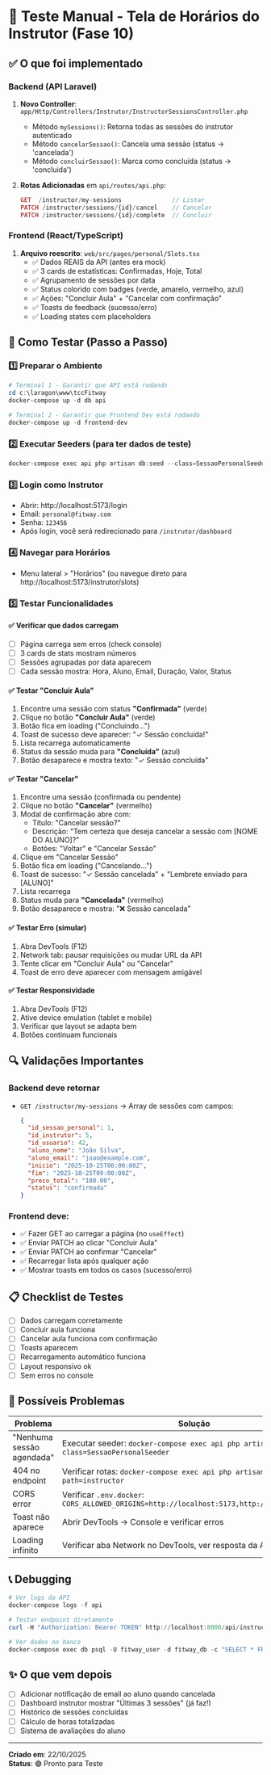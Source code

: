 # 🧪 Teste Manual - Tela de Horários do Instrutor (Fase 10)

## ✅ O que foi implementado

### Backend (API Laravel)
1. **Novo Controller**: `app/Http/Controllers/Instrutor/InstructorSessionsController.php`
   - Método `mySessions()`: Retorna todas as sessões do instrutor autenticado
   - Método `cancelarSessao()`: Cancela uma sessão (status → 'cancelada')
   - Método `concluirSessao()`: Marca como concluída (status → 'concluida')

2. **Rotas Adicionadas** em `api/routes/api.php`:
   ```php
   GET  /instructor/my-sessions              // Listar
   PATCH /instructor/sessions/{id}/cancel    // Cancelar
   PATCH /instructor/sessions/{id}/complete  // Concluir
   ```

### Frontend (React/TypeScript)
1. **Arquivo reescrito**: `web/src/pages/personal/Slots.tsx`
   - ✅ Dados REAIS da API (antes era mock)
   - ✅ 3 cards de estatísticas: Confirmadas, Hoje, Total
   - ✅ Agrupamento de sessões por data
   - ✅ Status colorido com badges (verde, amarelo, vermelho, azul)
   - ✅ Ações: "Concluir Aula" + "Cancelar com confirmação"
   - ✅ Toasts de feedback (sucesso/erro)
   - ✅ Loading states com placeholders

## 🧪 Como Testar (Passo a Passo)

### 1️⃣ Preparar o Ambiente
```powershell
# Terminal 1 - Garantir que API está rodando
cd c:\laragon\www\tccFitway
docker-compose up -d db api

# Terminal 2 - Garantir que Frontend Dev está rodando
docker-compose up -d frontend-dev
```

### 2️⃣ Executar Seeders (para ter dados de teste)
```powershell
docker-compose exec api php artisan db:seed --class=SessaoPersonalSeeder
```

### 3️⃣ Login como Instrutor
- Abrir: http://localhost:5173/login
- Email: `personal@fitway.com`
- Senha: `123456`
- Após login, você será redirecionado para `/instrutor/dashboard`

### 4️⃣ Navegar para Horários
- Menu lateral > "Horários" (ou navegue direto para http://localhost:5173/instrutor/slots)

### 5️⃣ Testar Funcionalidades

#### ✅ Verificar que dados carregam
- [ ] Página carrega sem erros (check console)
- [ ] 3 cards de stats mostram números
- [ ] Sessões agrupadas por data aparecem
- [ ] Cada sessão mostra: Hora, Aluno, Email, Duração, Valor, Status

#### ✅ Testar "Concluir Aula"
1. Encontre uma sessão com status **"Confirmada"** (verde)
2. Clique no botão **"Concluir Aula"** (verde)
3. Botão fica em loading ("Concluindo...")
4. Toast de sucesso deve aparecer: "✓ Sessão concluída!"
5. Lista recarrega automaticamente
6. Status da sessão muda para **"Concluída"** (azul)
7. Botão desaparece e mostra texto: "✓ Sessão concluída"

#### ✅ Testar "Cancelar"
1. Encontre uma sessão (confirmada ou pendente)
2. Clique no botão **"Cancelar"** (vermelho)
3. Modal de confirmação abre com:
   - Título: "Cancelar sessão?"
   - Descrição: "Tem certeza que deseja cancelar a sessão com [NOME DO ALUNO]?"
   - Botões: "Voltar" e "Cancelar Sessão"
4. Clique em "Cancelar Sessão"
5. Botão fica em loading ("Cancelando...")
6. Toast de sucesso: "✓ Sessão cancelada" + "Lembrete enviado para [ALUNO]"
7. Lista recarrega
8. Status muda para **"Cancelada"** (vermelho)
9. Botão desaparece e mostra: "❌ Sessão cancelada"

#### ✅ Testar Erro (simular)
1. Abra DevTools (F12)
2. Network tab: pausar requisições ou mudar URL da API
3. Tente clicar em "Concluir Aula" ou "Cancelar"
4. Toast de erro deve aparecer com mensagem amigável

#### ✅ Testar Responsividade
1. Abra DevTools (F12)
2. Ative device emulation (tablet e mobile)
3. Verificar que layout se adapta bem
4. Botões continuam funcionais

## 🔍 Validações Importantes

### Backend deve retornar
- `GET /instructor/my-sessions` → Array de sessões com campos:
  ```json
  {
    "id_sessao_personal": 1,
    "id_instrutor": 5,
    "id_usuario": 42,
    "aluno_nome": "João Silva",
    "aluno_email": "joao@example.com",
    "inicio": "2025-10-25T08:00:00Z",
    "fim": "2025-10-25T09:00:00Z",
    "preco_total": "100.00",
    "status": "confirmada"
  }
  ```

### Frontend deve:
- ✅ Fazer GET ao carregar a página (no `useEffect`)
- ✅ Enviar PATCH ao clicar "Concluir Aula"
- ✅ Enviar PATCH ao confirmar "Cancelar"
- ✅ Recarregar lista após qualquer ação
- ✅ Mostrar toasts em todos os casos (sucesso/erro)

## 📋 Checklist de Testes
- [ ] Dados carregam corretamente
- [ ] Concluir aula funciona
- [ ] Cancelar aula funciona com confirmação
- [ ] Toasts aparecem
- [ ] Recarregamento automático funciona
- [ ] Layout responsivo ok
- [ ] Sem erros no console

## 🐛 Possíveis Problemas

| Problema | Solução |
|----------|---------|
| "Nenhuma sessão agendada" | Executar seeder: `docker-compose exec api php artisan db:seed --class=SessaoPersonalSeeder` |
| 404 no endpoint | Verificar rotas: `docker-compose exec api php artisan route:list --path=instructor` |
| CORS error | Verificar `.env.docker`: `CORS_ALLOWED_ORIGINS=http://localhost:5173,http://localhost:3000` |
| Toast não aparece | Abrir DevTools → Console e verificar erros |
| Loading infinito | Verificar aba Network no DevTools, ver resposta da API |

## 📞 Debugging
```powershell
# Ver logs da API
docker-compose logs -f api

# Testar endpoint diretamente
curl -H "Authorization: Bearer TOKEN" http://localhost:8000/api/instructor/my-sessions

# Ver dados no banco
docker-compose exec db psql -U fitway_user -d fitway_db -c "SELECT * FROM sessoes_personal LIMIT 5;"
```

## ✨ O que vem depois
- [ ] Adicionar notificação de email ao aluno quando cancelada
- [ ] Dashboard instrutor mostrar "Últimas 3 sessões" (já faz!)
- [ ] Histórico de sessões concluídas
- [ ] Cálculo de horas totalizadas
- [ ] Sistema de avaliações do aluno

---

**Criado em**: 22/10/2025  
**Status**: 🟢 Pronto para Teste

